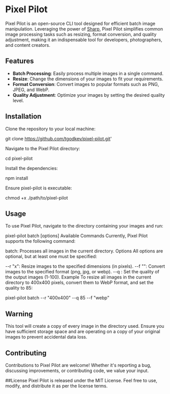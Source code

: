 
# Pixel Pilot

Pixel Pilot is an open-source CLI tool designed for efficient batch image manipulation. Leveraging the power of [Sharp](https://sharp.pixelplumbing.com/), Pixel Pilot simplifies common image processing tasks such as resizing, format conversion, and quality adjustment, making it an indispensable tool for developers, photographers, and content creators.

## Features

- **Batch Processing**: Easily process multiple images in a single command.
- **Resize**: Change the dimensions of your images to fit your requirements.
- **Format Conversion**: Convert images to popular formats such as PNG, JPEG, and WebP.
- **Quality Adjustment**: Optimize your images by setting the desired quality level.

## Installation

Clone the repository to your local machine:

git clone https://github.com/tgodkev/pixel-pilot.git'

Navigate to the Pixel Pilot directory:

cd pixel-pilot

Install the dependencies:

npm install

Ensure pixel-pilot is executable:

chmod +x ./path/to/pixel-pilot

## Usage

To use Pixel Pilot, navigate to the directory containing your images and run:

pixel-pilot batch [options]
Available Commands
Currently, Pixel Pilot supports the following command:

batch: Processes all images in the current directory.
Options
All options are optional, but at least one must be specified:

--r "<width>x<height>": Resize images to the specified dimensions (in pixels).
--f "<format>": Convert images to the specified format (png, jpg, or webp).
--q <quality>: Set the quality of the output images (1-100).
Example
To resize all images in the current directory to 400x400 pixels, convert them to WebP format, and set the quality to 85:


pixel-pilot batch --r "400x400" --q 85 --f "webp"


## Warning
This tool will create a copy of every image in the directory used. Ensure you have sufficient storage space and are operating on a copy of your original images to prevent accidental data loss.

## Contributing
Contributions to Pixel Pilot are welcome! Whether it's reporting a bug, discussing improvements, or contributing code, we value your input.



##License
Pixel Pilot is released under the MIT License. Feel free to use, modify, and distribute it as per the license terms.

